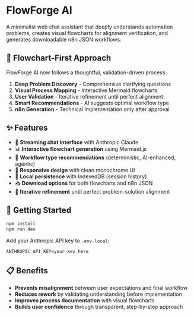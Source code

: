 # FlowForge AI

A minimalist web chat assistant that deeply understands automation problems, creates visual flowcharts for alignment verification, and generates downloadable n8n JSON workflows.

## 🎯 Flowchart-First Approach

FlowForge AI now follows a thoughtful, validation-driven process:

1. **Deep Problem Discovery** - Comprehensive clarifying questions
2. **Visual Process Mapping** - Interactive Mermaid flowcharts  
3. **User Validation** - Iterative refinement until perfect alignment
4. **Smart Recommendations** - AI suggests optimal workflow type
5. **n8n Generation** - Technical implementation only after approval

## ✨ Features

- 💬 **Streaming chat interface** with Anthropic Claude
- 📊 **Interactive flowchart generation** using Mermaid.js
- 🎯 **Workflow type recommendations** (deterministic, AI-enhanced, agentic)
- 📱 **Responsive design** with clean monochrome UI
- 💾 **Local persistence** with IndexedDB (session history)
- 📥 **Download options** for both flowcharts and n8n JSON
- 🔄 **Iterative refinement** until perfect problem-solution alignment

## 🚀 Getting Started

```bash
npm install
npm run dev
```

Add your Anthropic API key to `.env.local`:
```
ANTHROPIC_API_KEY=your_key_here
```

## 📋 Benefits

- **Prevents misalignment** between user expectations and final workflow
- **Reduces rework** by validating understanding before implementation  
- **Improves process documentation** with visual flowcharts
- **Builds user confidence** through transparent, step-by-step approach